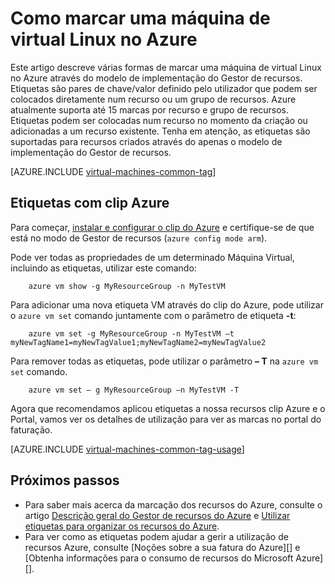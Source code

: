 <properties
   pageTitle="Como marcar uma máquina de virtual Linux | Microsoft Azure"
   description="Saiba mais acerca da marcação de uma máquina de virtual Linux criada no Azure utilizando o modelo de implementação do Gestor de recursos."
   services="virtual-machines-linux"
   documentationCenter=""
   authors="mmccrory"
   manager="timlt"
   editor="tysonn"
   tags="azure-resource-manager"/>

<tags
   ms.service="virtual-machines-linux"
   ms.devlang="na"
   ms.topic="article"
   ms.tgt_pltfrm="vm-linux"
   ms.workload="infrastructure-services"
   ms.date="07/05/2016"
   ms.author="memccror"/>

# <a name="how-to-tag-a-linux-virtual-machine-in-azure"></a>Como marcar uma máquina de virtual Linux no Azure

Este artigo descreve várias formas de marcar uma máquina de virtual Linux no Azure através do modelo de implementação do Gestor de recursos. Etiquetas são pares de chave/valor definido pelo utilizador que podem ser colocados diretamente num recurso ou um grupo de recursos. Azure atualmente suporta até 15 marcas por recurso e grupo de recursos. Etiquetas podem ser colocadas num recurso no momento da criação ou adicionadas a um recurso existente. Tenha em atenção, as etiquetas são suportadas para recursos criados através do apenas o modelo de implementação do Gestor de recursos.

[AZURE.INCLUDE [virtual-machines-common-tag](../../includes/virtual-machines-common-tag.md)]

## <a name="tagging-with-azure-cli"></a>Etiquetas com clip Azure

Para começar, [instalar e configurar o clip do Azure](../xplat-cli-azure-resource-manager.md) e certifique-se de que está no modo de Gestor de recursos (`azure config mode arm`).

Pode ver todas as propriedades de um determinado Máquina Virtual, incluindo as etiquetas, utilizar este comando:

        azure vm show -g MyResourceGroup -n MyTestVM

Para adicionar uma nova etiqueta VM através do clip do Azure, pode utilizar o `azure vm set` comando juntamente com o parâmetro de etiqueta **-t**:

        azure vm set -g MyResourceGroup -n MyTestVM –t myNewTagName1=myNewTagValue1;myNewTagName2=myNewTagValue2

Para remover todas as etiquetas, pode utilizar o parâmetro **– T** na `azure vm set` comando.

        azure vm set – g MyResourceGroup –n MyTestVM -T


Agora que recomendamos aplicou etiquetas a nossa recursos clip Azure e o Portal, vamos ver os detalhes de utilização para ver as marcas no portal do faturação.

[AZURE.INCLUDE [virtual-machines-common-tag-usage](../../includes/virtual-machines-common-tag-usage.md)]

## <a name="next-steps"></a>Próximos passos

* Para saber mais acerca da marcação dos recursos do Azure, consulte o artigo [Descrição geral do Gestor de recursos do Azure][] e [Utilizar etiquetas para organizar os recursos do Azure][].
* Para ver como as etiquetas podem ajudar a gerir a utilização de recursos Azure, consulte [Noções sobre a sua fatura do Azure][] e [Obtenha informações para o consumo de recursos do Microsoft Azure][].





[Azure CLI environment]: ./xplat-cli-azure-resource-manager.md
[Descrição geral do Gestor de recursos do Azure]: ../azure-resource-manager/resource-group-overview.md
[Utilizar etiquetas para organizar os recursos do Azure]: ../resource-group-using-tags.md
[Noções sobre a sua fatura Azure]: ../billing/billing-understand-your-bill.md
[Informações de lucro para o consumo de recursos do Microsoft Azure]: ../billing-usage-rate-card-overview.md
